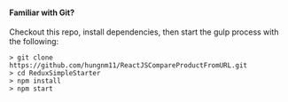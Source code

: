 #### Familiar with Git?
Checkout this repo, install dependencies, then start the gulp process with the following:

```
> git clone https://github.com/hungnm11/ReactJSCompareProductFromURL.git
> cd ReduxSimpleStarter
> npm install
> npm start
```
